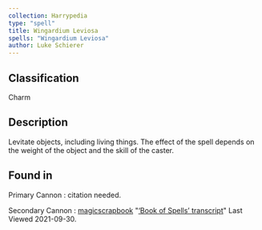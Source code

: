 ```yaml
---
collection: Harrypedia
type: "spell"
title: Wingardium Leviosa
spells: "Wingardium Leviosa"
author: Luke Schierer
---
```


## Classification

Charm

## Description

Levitate objects, including living things. The effect of the spell depends on the weight of the object and the skill of the caster.

## Found in

Primary Cannon
:   citation needed.

Secondary Cannon
:   [magicscrapbook](https://magicscrapbook.tumblr.com/)
    "[‘Book of Spells’ transcript](https://magicscrapbook.tumblr.com/post/162085200042/book-of-spells-transcript)"
    Last Viewed 2021-09-30.
